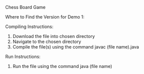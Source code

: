 Chess Board Game

Where to Find the Version for Demo 1:



Compiling Instructions:
1. Download the file into chosen directory
2. Navigate to the chosen directory
3. Compile the file(s) using the command javac (file name).java

Run Instructions:
1. Run the file using the command java (file name)

